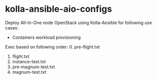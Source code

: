 # kolla-ansible-aio-configs

Deploy All-In-One node OpenStack using Kolla-Ansible for following use cases:
- Containers workload provisioning

Exec based on following order:
0. pre-flight.txt
1. flight.txt
2. instance-test.txt
3. pre-magnum-test.txt
4. magnum-test.txt